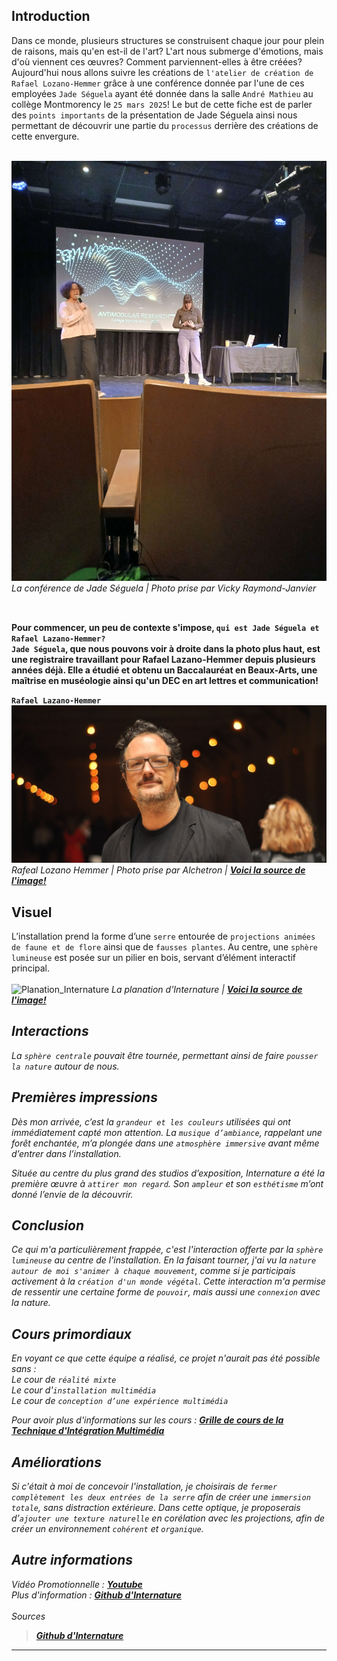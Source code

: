 ## Introduction
Dans ce monde, plusieurs structures se construisent chaque jour pour plein de raisons, mais qu'en est-il de l'art? L'art nous submerge d'émotions, mais d'où viennent ces œuvres? Comment parviennent-elles à être créées? Aujourd'hui nous allons suivre les créations de `l'atelier de création de Rafael Lozano-Hemmer` grâce à une conférence donnée par l'une de ces employées `Jade Séguela` ayant été donnée dans la salle `André Mathieu` au collège Montmorency le `25 mars 2025`! Le but de cette fiche est de parler des `points importants` de la présentation de Jade Séguela ainsi nous permettant de découvrir une partie du `processus` derrière des créations de cette envergure.<br><br>

![conference](medias/conference_jade_seguela.jpg)
<i>La conférence de Jade Séguela | Photo prise par Vicky Raymond-Janvier</i><br><br>

##
**Pour commencer, un peu de contexte s'impose, `qui est Jade Séguela et Rafael Lazano-Hemmer?`<br>
`Jade Séguela`, que nous pouvons voir à droite dans la photo plus haut, est une registraire travaillant pour Rafael Lazano-Hemmer depuis plusieurs années déjà. Elle a étudié et obtenu un Baccalauréat en Beaux-Arts, une maîtrise en muséologie ainsi qu'un DEC en art lettres et communication!**



**`Rafael Lazano-Hemmer`**
![rafeal_lozano_hemmer](medias/rafael_lozano_hemmer.jpg)
<i>Rafeal Lozano Hemmer | Photo prise par Alchetron | **[Voici la source de l'image!](https://www.widewalls.ch/artists/rafael-lozano-hemmer)** </i>






## Visuel
L’installation prend la forme d’une `serre` entourée de `projections animées de faune et de flore` ainsi que de `fausses plantes`. Au centre, une `sphère lumineuse` est posée sur un pilier en bois, servant d’élément interactif principal.<br><br>
![Planation_Internature](medias/plantation_internature.jpg)
<i>La planation d'Internature | **[Voici la source de l'image!](https://tprangers.github.io/internature/#/30_production/60_plantation/)** <i>

## Interactions
La `sphère centrale` pouvait être tournée, permettant ainsi de faire `pousser la nature` autour de nous.

## Premières impressions
Dès mon arrivée, c’est la `grandeur et les couleurs` utilisées qui ont immédiatement capté mon attention. La `musique d’ambiance`, rappelant une forêt enchantée, m’a plongée dans une `atmosphère immersive` avant même d’entrer dans l’installation.

Située au centre du plus grand des studios d’exposition, Internature a été la première œuvre à `attirer mon regard`. Son `ampleur` et son `esthétisme` m’ont donné l’envie de la découvrir.

## Conclusion
Ce qui m'a particulièrement frappée, c'est l'interaction offerte par la `sphère lumineuse` au centre de l'installation. En la faisant tourner, j'ai vu la `nature autour de moi s'animer à chaque mouvement`, comme si je participais activement à la `création d'un monde végétal`. Cette interaction m'a permise de ressentir une certaine forme de `pouvoir`, mais aussi une `connexion` avec la nature.

## Cours primordiaux
En voyant ce que cette équipe a réalisé, ce projet n'aurait pas été possible sans :<br>
Le cour de `réalité mixte`<br>
Le cour d'`installation multimédia`<br>
Le cour de `conception d’une expérience multimédia`<br>

Pour avoir plus d'informations sur les cours : **[Grille de cours de la Technique d'Intégration Multimédia](https://www.cmontmorency.qc.ca/programmes/nos-programmes-detudes/techniques/techniques-dintegration-multimedia/grille-de-cours/)**

## Améliorations
Si c'était à moi de concevoir l'installation, je choisirais de `fermer complètement les deux entrées de la serre` afin de créer une `immersion totale`, sans distraction extérieure. Dans cette optique, je proposerais d’`ajouter une texture naturelle` en corélation avec les projections, afin de créer un environnement `cohérent` et `organique`.

## Autre informations
Vidéo Promotionnelle : **[Youtube](https://www.youtube.com/watch?v=vxIGUEq9AZg&t=1s)** <br>
Plus d'information : **[Github d'Internature](https://tprangers.github.io/internature/#)** <br><br>
Sources
> **[Github d'Internature](https://tprangers.github.io/internature/#)**

***
